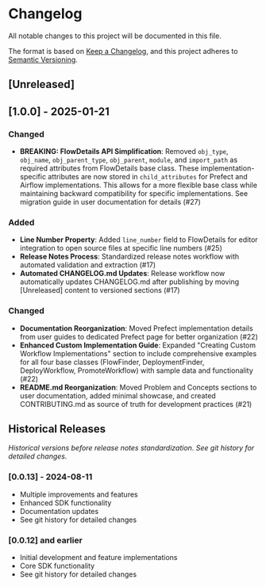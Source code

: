# Changelog

All notable changes to this project will be documented in this file.

The format is based on [Keep a Changelog](https://keepachangelog.com/en/1.0.0/),
and this project adheres to [Semantic Versioning](https://semver.org/spec/v2.0.0.html).

## [Unreleased]

## [1.0.0] - 2025-01-21

### Changed
- **BREAKING: FlowDetails API Simplification**: Removed `obj_type`, `obj_name`, `obj_parent_type`, `obj_parent`, `module`, and `import_path` as required attributes from FlowDetails base class. These implementation-specific attributes are now stored in `child_attributes` for Prefect and Airflow implementations. This allows for a more flexible base class while maintaining backward compatibility for specific implementations. See migration guide in user documentation for details (#27)

### Added
- **Line Number Property**: Added `line_number` field to FlowDetails for editor integration to open source files at specific line numbers (#25)
- **Release Notes Process**: Standardized release notes workflow with automated validation and extraction (#17)
- **Automated CHANGELOG.md Updates**: Release workflow now automatically updates CHANGELOG.md after publishing by moving [Unreleased] content to versioned sections (#17)

### Changed
- **Documentation Reorganization**: Moved Prefect implementation details from user guides to dedicated Prefect page for better organization (#22)
- **Enhanced Custom Implementation Guide**: Expanded "Creating Custom Workflow Implementations" section to include comprehensive examples for all four base classes (FlowFinder, DeploymentFinder, DeployWorkflow, PromoteWorkflow) with sample data and functionality (#22)
- **README.md Reorganization**: Moved Problem and Concepts sections to user documentation, added minimal showcase, and created CONTRIBUTING.md as source of truth for development practices (#21)

## Historical Releases

*Historical versions before release notes standardization. See git history for detailed changes.*

### [0.0.13] - 2024-08-11
- Multiple improvements and features
- Enhanced SDK functionality
- Documentation updates
- See git history for detailed changes

### [0.0.12] and earlier
- Initial development and feature implementations
- Core SDK functionality
- See git history for detailed changes